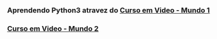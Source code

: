 ### Aprendendo Python3 atravez do [Curso em Video - Mundo 1](https://www.cursoemvideo.com/curso/python-3-mundo-1/)
###  [Curso em Video - Mundo 2](https://www.cursoemvideo.com/curso/python-3-mundo-2/)